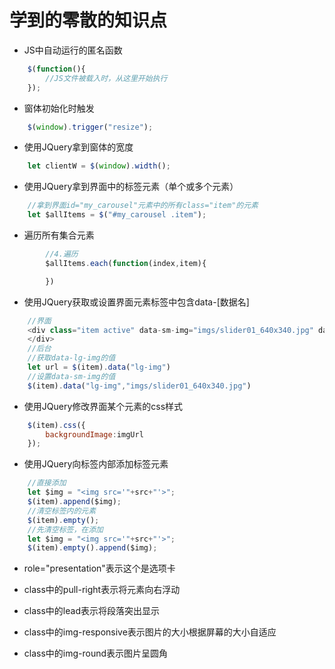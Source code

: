 # 学到的零散的知识点
* JS中自动运行的匿名函数
```js
    $(function(){
        //JS文件被载入时，从这里开始执行
    });
```
* 窗体初始化时触发
```js
    $(window).trigger("resize");
```
* 使用JQuery拿到窗体的宽度
```js
    let clientW = $(window).width();
```
* 使用JQuery拿到界面中的标签元素（单个或多个元素）
```js
    //拿到界面id="my_carousel"元素中的所有class="item"的元素
    let $allItems = $("#my_carousel .item");
```
* 遍历所有集合元素
```js
        //4.遍历
        $allItems.each(function(index,item){

        })
```
* 使用JQuery获取或设置界面元素标签中包含data-[数据名]
```js
    //界面
    <div class="item active" data-sm-img="imgs/slider01_640x340.jpg" data-lg-img="imgs/slider01_2560x400.jpg">
    </div>
    //后台
    //获取data-lg-img的值
    let url = $(item).data("lg-img")
    //设置data-sm-img的值
    $(item).data("lg-img","imgs/slider01_640x340.jpg")

```
* 使用JQuery修改界面某个元素的css样式
```js
    $(item).css({
        backgroundImage:imgUrl
    });
```

* 使用JQuery向标签内部添加标签元素
```js
    //直接添加
    let $img = "<img src='"+src+"'>";
    $(item).append($img);
    //清空标签内的元素
    $(item).empty();
    //先清空标签，在添加
    let $img = "<img src='"+src+"'>";
    $(item).empty().append($img);
```
* role="presentation"表示这个是选项卡

* class中的pull-right表示将元素向右浮动

* class中的lead表示将段落突出显示

* class中的img-responsive表示图片的大小根据屏幕的大小自适应

* class中的img-round表示图片呈圆角